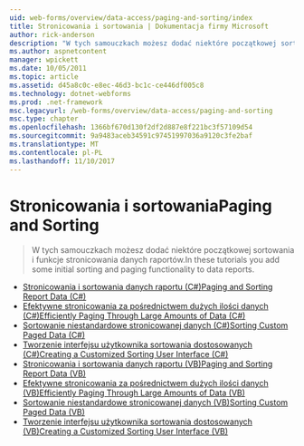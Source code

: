 ```yaml
---
uid: web-forms/overview/data-access/paging-and-sorting/index
title: Stronicowania i sortowania | Dokumentacja firmy Microsoft
author: rick-anderson
description: "W tych samouczkach możesz dodać niektóre początkowej sortowania i funkcje stronicowania danych raportów."
ms.author: aspnetcontent
manager: wpickett
ms.date: 10/05/2011
ms.topic: article
ms.assetid: d45a8c0c-e8ec-46d3-bc1c-ce446df005c8
ms.technology: dotnet-webforms
ms.prod: .net-framework
msc.legacyurl: /web-forms/overview/data-access/paging-and-sorting
msc.type: chapter
ms.openlocfilehash: 1366bf670d130f2df2d887e8f221bc3f57109d54
ms.sourcegitcommit: 9a9483aceb34591c97451997036a9120c3fe2baf
ms.translationtype: MT
ms.contentlocale: pl-PL
ms.lasthandoff: 11/10/2017
---
```

<a name="paging-and-sorting"></a><span data-ttu-id="6d112-103">Stronicowania i sortowania</span><span class="sxs-lookup"><span data-stu-id="6d112-103">Paging and Sorting</span></span>
====================
> <span data-ttu-id="6d112-104">W tych samouczkach możesz dodać niektóre początkowej sortowania i funkcje stronicowania danych raportów.</span><span class="sxs-lookup"><span data-stu-id="6d112-104">In these tutorials you add some initial sorting and paging functionality to data reports.</span></span>


- [<span data-ttu-id="6d112-105">Stronicowania i sortowania danych raportu (C#)</span><span class="sxs-lookup"><span data-stu-id="6d112-105">Paging and Sorting Report Data (C#)</span></span>](paging-and-sorting-report-data-cs.md)
- [<span data-ttu-id="6d112-106">Efektywne stronicowania za pośrednictwem dużych ilości danych (C#)</span><span class="sxs-lookup"><span data-stu-id="6d112-106">Efficiently Paging Through Large Amounts of Data (C#)</span></span>](efficiently-paging-through-large-amounts-of-data-cs.md)
- [<span data-ttu-id="6d112-107">Sortowanie niestandardowe stronicowanej danych (C#)</span><span class="sxs-lookup"><span data-stu-id="6d112-107">Sorting Custom Paged Data (C#)</span></span>](sorting-custom-paged-data-cs.md)
- [<span data-ttu-id="6d112-108">Tworzenie interfejsu użytkownika sortowania dostosowanych (C#)</span><span class="sxs-lookup"><span data-stu-id="6d112-108">Creating a Customized Sorting User Interface (C#)</span></span>](creating-a-customized-sorting-user-interface-cs.md)
- [<span data-ttu-id="6d112-109">Stronicowania i sortowania danych raportu (VB)</span><span class="sxs-lookup"><span data-stu-id="6d112-109">Paging and Sorting Report Data (VB)</span></span>](paging-and-sorting-report-data-vb.md)
- [<span data-ttu-id="6d112-110">Efektywne stronicowania za pośrednictwem dużych ilości danych (VB)</span><span class="sxs-lookup"><span data-stu-id="6d112-110">Efficiently Paging Through Large Amounts of Data (VB)</span></span>](efficiently-paging-through-large-amounts-of-data-vb.md)
- [<span data-ttu-id="6d112-111">Sortowanie niestandardowe stronicowanej danych (VB)</span><span class="sxs-lookup"><span data-stu-id="6d112-111">Sorting Custom Paged Data (VB)</span></span>](sorting-custom-paged-data-vb.md)
- [<span data-ttu-id="6d112-112">Tworzenie interfejsu użytkownika sortowania dostosowanych (VB)</span><span class="sxs-lookup"><span data-stu-id="6d112-112">Creating a Customized Sorting User Interface (VB)</span></span>](creating-a-customized-sorting-user-interface-vb.md)
